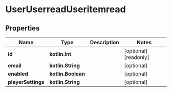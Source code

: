 
# UserUserreadUseritemread

## Properties
| Name | Type | Description | Notes |
| ------------ | ------------- | ------------- | ------------- |
| **id** | **kotlin.Int** |  |  [optional] [readonly] |
| **email** | **kotlin.String** |  |  [optional] |
| **enabled** | **kotlin.Boolean** |  |  [optional] |
| **playerSettings** | **kotlin.String** |  |  [optional] |



